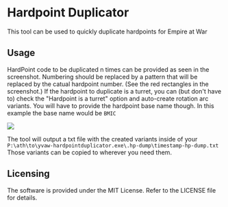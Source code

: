 # Hardpoint Duplicator

This tool can be used to quickly duplicate hardpoints for Empire at War

## Usage

HardPoint code to be duplicated n times can be provided as seen in the screenshot. Numbering should be replaced by a pattern that will be replaced by the catual hardpoint number. (See the red rectangles in the screenshot.)
If the hardpoint to duplicate is a turret, you can (but don't have to) check the "Hardpoint is a turret" option and auto-create rotation arc variants. You will have to provide the hardpoint base name though. In this example the base name would be `BMIC`

![](https://i.imgur.com/P1MJnNi.png)

The tool will output a txt file with the created variants inside of your `P:\ath\to\yvaw-hardpointduplicator.exe\.hp-dump\timestamp-hp-dump.txt`
Those variants can be copied to wherever you need them.

## Licensing
The software is provided under the MIT License.
Refer to the LICENSE file for details.
